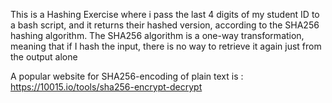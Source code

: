 This is a Hashing Exercise where i pass the last 4 digits of my student ID to a bash script, and it returns their hashed version, according to the SHA256 hashing algorithm. The SHA256 algorithm is a one-way transformation, meaning that if I hash the input, there is no way to retrieve it again just from the output alone

A popular website for SHA256-encoding of plain text is :
https://10015.io/tools/sha256-encrypt-decrypt
